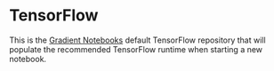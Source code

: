 # TensorFlow
This is the [Gradient Notebooks](https://gradient.run/notebooks "Gradient Notebooks") default TensorFlow repository that will populate the recommended TensorFlow runtime when starting a new notebook.
